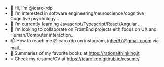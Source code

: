 - 👋 Hi, I’m @icaro-rdp
- 👀 I’m interested in software engineering/neuroscience/cognitive Cognitive psychology...
- 🌱 I’m currently learning Javascript/Typescript/React/Angular ...
- 💞️ I’m looking to collaborate on  FrontEnd projects eith focus on UX and Human/Computer interaction...
- 📫 How to reach me @icaro.rdp on instagram, igher97@gmail.coom via mail...
- 📖 Summaries of my favorite books at https://rationalthinking.it
- :star: Check my resume/CV at https://icaro-rdp.github.io/resume/


<!---
icaro-rdp/icaro-rdp is a ✨ special ✨ repository because its `README.md` (this file) appears on your GitHub profile.
You can click the Preview link to take a look at your changes.
--->
